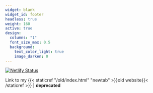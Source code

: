 ```yaml
---
widget: blank
widget_id: footer
headless: true
weight: 160
active: true
design:
  columns: "1"
  font_size_max: 0.5
  background:
    text_color_light: true
    image_darken: 0
---
```

[![Netlify Status](https://api.netlify.com/api/v1/badges/d6d1efe8-8a82-478b-b7c0-71ecac5a0ee9/deploy-status)](https://dilettagoglia.netlify.app)

Link to my {{< staticref "/old/index.html" "newtab" >}}old website{{< /staticref >}} | **deprecated**
